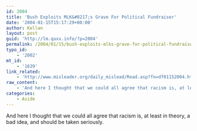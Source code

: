 ```yaml
---
id: 2004
title: 'Bush Exploits MLK&#8217;s Grave For Political Fundraiser'
date: '2004-01-15T15:17:29+00:00'
author: Kellan
layout: post
guid: 'http://lm.quxx.info/?p=2004'
permalink: /2004/01/15/bush-exploits-mlks-grave-for-political-fundraiser/
typo_id:
    - '2002'
mt_id:
    - '1639'
link_related:
    - 'http://www.misleader.org/daily_mislead/Read.asp?fn=df01152004.html'
raw_content:
    - 'And here I thought that we could all agree that racism is, at least in theory, a bad idea, and should be taken seriously.'
categories:
    - Aside
---
```


And here I thought that we could all agree that racism is, at least in theory, a bad idea, and should be taken seriously.